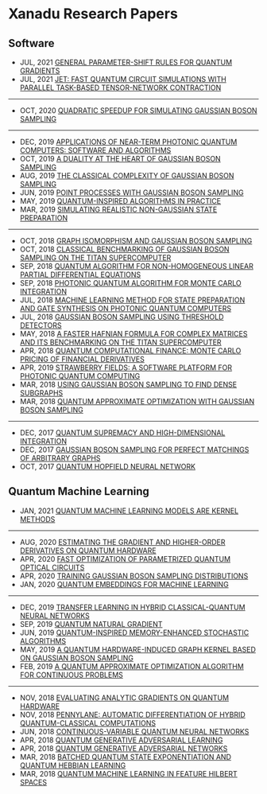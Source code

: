# Xanadu Research Papers

## Software 

* JUL, 2021 [GENERAL PARAMETER-SHIFT RULES FOR QUANTUM GRADIENTS](https://arxiv.org/abs/2107.12390)
* JUL, 2021 [JET: FAST QUANTUM CIRCUIT SIMULATIONS WITH PARALLEL TASK-BASED TENSOR-NETWORK CONTRACTION](https://arxiv.org/abs/2107.09793)
---
* OCT, 2020 [QUADRATIC SPEEDUP FOR SIMULATING GAUSSIAN BOSON SAMPLING](https://arxiv.org/abs/2010.15595)
---
* DEC, 2019 [APPLICATIONS OF NEAR-TERM PHOTONIC QUANTUM COMPUTERS: SOFTWARE AND ALGORITHMS](https://arxiv.org/abs/1912.07634)
* OCT, 2019 [A DUALITY AT THE HEART OF GAUSSIAN BOSON SAMPLING](https://arxiv.org/abs/1910.04022)
* AUG, 2019 [THE CLASSICAL COMPLEXITY OF GAUSSIAN BOSON SAMPLING](https://arxiv.org/abs/1908.08068)
* JUN, 2019 [POINT PROCESSES WITH GAUSSIAN BOSON SAMPLING](https://arxiv.org/abs/1906.11972)
* MAY, 2019 [QUANTUM-INSPIRED ALGORITHMS IN PRACTICE](https://arxiv.org/abs/1905.10415)
* MAR, 2019 [SIMULATING REALISTIC NON-GAUSSIAN STATE PREPARATION](https://arxiv.org/abs/1905.07011)
---
* OCT, 2018 [GRAPH ISOMORPHISM AND GAUSSIAN BOSON SAMPLING](https://arxiv.org/abs/1810.10644)
* OCT, 2018 [CLASSICAL BENCHMARKING OF GAUSSIAN BOSON SAMPLING ON THE TITAN SUPERCOMPUTER](https://arxiv.org/abs/1810.00900)
* SEP, 2018 [QUANTUM ALGORITHM FOR NON-HOMOGENEOUS LINEAR PARTIAL DIFFERENTIAL EQUATIONS](https://arxiv.org/abs/1809.02622)
* SEP, 2018 [PHOTONIC QUANTUM ALGORITHM FOR MONTE CARLO INTEGRATION](https://arxiv.org/abs/1809.02579)
* JUL, 2018 [MACHINE LEARNING METHOD FOR STATE PREPARATION AND GATE SYNTHESIS ON PHOTONIC QUANTUM COMPUTERS](https://arxiv.org/abs/1807.10781)
* JUL, 2018 [GAUSSIAN BOSON SAMPLING USING THRESHOLD DETECTORS](https://arxiv.org/abs/1807.01639)
* MAY, 2018 [A FASTER HAFNIAN FORMULA FOR COMPLEX MATRICES AND ITS BENCHMARKING ON THE TITAN SUPERCOMPUTER](https://arxiv.org/abs/1805.12498)
* APR, 2018 [QUANTUM COMPUTATIONAL FINANCE: MONTE CARLO PRICING OF FINANCIAL DERIVATIVES](https://arxiv.org/abs/1805.00109)
* APR, 2019 [STRAWBERRY FIELDS: A SOFTWARE PLATFORM FOR PHOTONIC QUANTUM COMPUTING](https://arxiv.org/abs/1804.03159)
* MAR, 2018 [USING GAUSSIAN BOSON SAMPLING TO FIND DENSE SUBGRAPHS](https://arxiv.org/abs/1803.10730)
* MAR, 2018 [QUANTUM APPROXIMATE OPTIMIZATION WITH GAUSSIAN BOSON SAMPLING](https://arxiv.org/abs/1803.10731)
---
* DEC, 2017 [QUANTUM SUPREMACY AND HIGH-DIMENSIONAL INTEGRATION](https://arxiv.org/abs/1712.07288)
* DEC, 2017 [GAUSSIAN BOSON SAMPLING FOR PERFECT MATCHINGS OF ARBITRARY GRAPHS](https://arxiv.org/abs/1712.06729)
* OCT, 2017 [QUANTUM HOPFIELD NEURAL NETWORK](https://arxiv.org/abs/1710.03599)

## Quantum Machine Learning

* JAN, 2021 [QUANTUM MACHINE LEARNING MODELS ARE KERNEL METHODS](https://arxiv.org/abs/2101.11020)
---
* AUG, 2020 [ESTIMATING THE GRADIENT AND HIGHER-ORDER DERIVATIVES ON QUANTUM HARDWARE](https://arxiv.org/abs/2008.06517)
* APR, 2020 [FAST OPTIMIZATION OF PARAMETRIZED QUANTUM OPTICAL CIRCUITS](https://arxiv.org/abs/2004.11002)
* APR, 2020 [TRAINING GAUSSIAN BOSON SAMPLING DISTRIBUTIONS](https://arxiv.org/abs/2004.04770)
* JAN, 2020 [QUANTUM EMBEDDINGS FOR MACHINE LEARNING](https://arxiv.org/abs/2001.03622)
---
* DEC, 2019 [TRANSFER LEARNING IN HYBRID CLASSICAL-QUANTUM NEURAL NETWORKS](https://arxiv.org/abs/1912.08278)
* SEP, 2019 [QUANTUM NATURAL GRADIENT](https://arxiv.org/abs/1909.02108)
* JUN, 2019 [QUANTUM-INSPIRED MEMORY-ENHANCED STOCHASTIC ALGORITHMS](https://arxiv.org/abs/1906.00263)
* MAY, 2019 [A QUANTUM HARDWARE-INDUCED GRAPH KERNEL BASED ON GAUSSIAN BOSON SAMPLING](https://arxiv.org/abs/1905.12646)
* FEB, 2019 [A QUANTUM APPROXIMATE OPTIMIZATION ALGORITHM FOR CONTINUOUS PROBLEMS](https://arxiv.org/abs/1902.00409)
---
* NOV, 2018 [EVALUATING ANALYTIC GRADIENTS ON QUANTUM HARDWARE](https://arxiv.org/abs/1811.11184)
* NOV, 2018 [PENNYLANE: AUTOMATIC DIFFERENTIATION OF HYBRID QUANTUM-CLASSICAL COMPUTATIONS](https://arxiv.org/abs/1811.04968)
* JUN, 2018 [CONTINUOUS-VARIABLE QUANTUM NEURAL NETWORKS](https://arxiv.org/abs/1806.06871)
* APR, 2018 [QUANTUM GENERATIVE ADVERSARIAL LEARNING](https://arxiv.org/abs/1804.09139)
* APR, 2018 [QUANTUM GENERATIVE ADVERSARIAL NETWORKS](https://arxiv.org/abs/1804.08641)
* MAR, 2018 [BATCHED QUANTUM STATE EXPONENTIATION AND QUANTUM HEBBIAN LEARNING](https://arxiv.org/abs/1803.07039)
* MAR, 2018 [QUANTUM MACHINE LEARNING IN FEATURE HILBERT SPACES](https://arxiv.org/abs/1803.07128)
